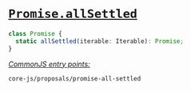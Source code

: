 # [`Promise.allSettled`](https://github.com/tc39/proposal-promise-allSettled)
```ts
class Promise {
  static allSettled(iterable: Iterable): Promise;
}
```
[*CommonJS entry points:*](/docs/Usage.md#commonjs-api)
```
core-js/proposals/promise-all-settled
```
